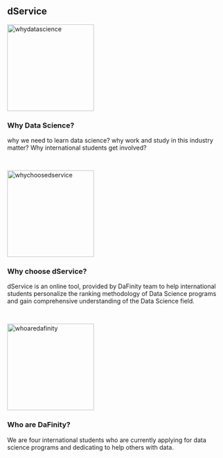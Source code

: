 ## dService

<a href="{{ site.baseurl }}/whydatascience"><img src="https://user-images.githubusercontent.com/101531662/220003376-a59fc32e-be7e-42ec-b8c7-f495e3057801.png" alt="whydatascience" width="200" ></a>

### Why Data Science?
<!-- <p style="text-align: center; padding: 20px 0px 20px 0px;"> test inline css </p> -->
<p style="padding: 0px 0px 30px 0px;">why we need to learn data science? why work and study in this industry matter? Why international students get involved?</p>

<img src="https://user-images.githubusercontent.com/101531662/220003427-5d3d12a0-6000-4ba1-82e1-509752bc03c8.png" alt="whychoosedservice" width="200">

### Why choose dService?
<p style="padding: 0px 0px 30px 0px;">dService is an online tool, provided by DaFinity team to help international students personalize the ranking methodology of Data Science programs and gain comprehensive understanding of the Data Science field.</p>

<img src="https://user-images.githubusercontent.com/101531662/220003457-acab3ea2-47e1-4923-b1d7-964e07990e56.png" alt="whoaredafinity" width="200">

### Who are DaFinity?
<p style="padding: 0px 0px 30px 0px;">We are four international students who are currently applying for data science programs and dedicating to help others with data. </p>
